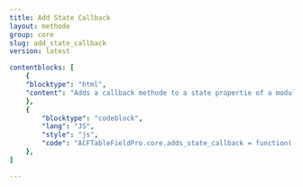 ```yaml
---
title: Add State Callback
layout: methode
group: core
slug: add_state_callback
version: latest

contentblocks: [
	{
	"blocktype": "html",
	"content": "Adds a callback methode to a state propertie of a module, which is called when the value of the state property is changed with `ACFTableFieldPro.core.update_state()`."
	},
	{
		"blocktype": "codeblock",
		"lang": "JS",
		"style": "js",
		"code": "ACFTableFieldPro.core.adds_state_callback = function( module_name, prop, callback );",
	},
]

---
```

